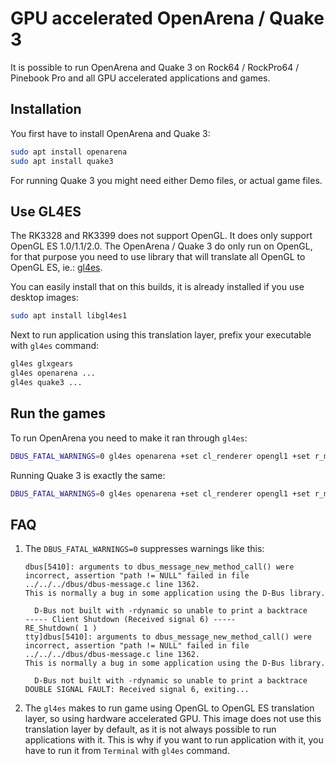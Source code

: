 # GPU accelerated OpenArena / Quake 3

It is possible to run OpenArena and Quake 3
on Rock64 / RockPro64 / Pinebook Pro and all
GPU accelerated applications and games.

## Installation

You first have to install OpenArena and Quake 3:

```bash
sudo apt install openarena
sudo apt install quake3
```

For running Quake 3 you might need either Demo files,
or actual game files.

## Use GL4ES

The RK3328 and RK3399 does not support OpenGL. It does
only support OpenGL ES 1.0/1.1/2.0. The OpenArena / Quake 3
do only run on OpenGL, for that purpose you need to use
library that will translate all OpenGL to OpenGL ES,
ie.: [gl4es](https://github.com/ptitSeb/gl4es).

You can easily install that on this builds, it is already installed
if you use desktop images:

```bash
sudo apt install libgl4es1
```

Next to run application using this translation layer,
prefix your executable with `gl4es` command:

```bash
gl4es glxgears
gl4es openarena ...
gl4es quake3 ...
```

## Run the games

To run OpenArena you need to make it ran through `gl4es`:

```bash
DBUS_FATAL_WARNINGS=0 gl4es openarena +set cl_renderer opengl1 +set r_mode -1 +set r_customwidth 1920 +set r_customheight 1080 +set r_fullscreen 1 +set cg_drawFPS 1
```

Running Quake 3 is exactly the same:

```bash
DBUS_FATAL_WARNINGS=0 gl4es openarena +set cl_renderer opengl1 +set r_mode -1 +set r_customwidth 1920 +set r_customheight 1080 +set r_fullscreen 1 +set cg_drawFPS 1
```

## FAQ

1. The `DBUS_FATAL_WARNINGS=0` suppresses warnings like this:

    ```
    dbus[5410]: arguments to dbus_message_new_method_call() were incorrect, assertion "path != NULL" failed in file ../../../dbus/dbus-message.c line 1362.
    This is normally a bug in some application using the D-Bus library.

      D-Bus not built with -rdynamic so unable to print a backtrace
    ----- Client Shutdown (Received signal 6) -----
    RE_Shutdown( 1 )
    tty]dbus[5410]: arguments to dbus_message_new_method_call() were incorrect, assertion "path != NULL" failed in file ../../../dbus/dbus-message.c line 1362.
    This is normally a bug in some application using the D-Bus library.

      D-Bus not built with -rdynamic so unable to print a backtrace
    DOUBLE SIGNAL FAULT: Received signal 6, exiting...
    ```

2. The `gl4es` makes to run game using OpenGL to OpenGL ES translation layer,
   so using hardware accelerated GPU. This image does not use this translation
   layer by default, as it is not always possible to run applications
   with it. This is why if you want to run application with it,
   you have to run it from `Terminal` with `gl4es` command.
